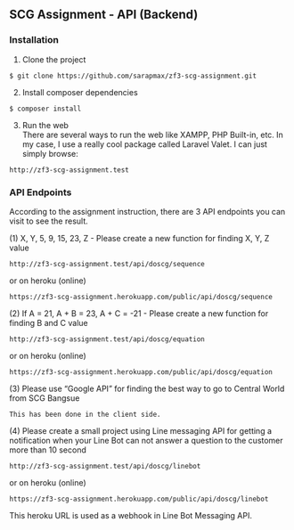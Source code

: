 ## SCG Assignment - API (Backend) 


### Installation

1. Clone the project
```
$ git clone https://github.com/sarapmax/zf3-scg-assignment.git
```

2. Install composer dependencies
```
$ composer install
```

3. Run the web <br/>
There are several ways to run the web like XAMPP, PHP Built-in, etc. In my case, I use a really cool package called Laravel Valet. I can just simply browse:
```
http://zf3-scg-assignment.test
```

### API Endpoints

According to the assignment instruction, there are 3 API endpoints you can visit to see the result.

(1) X, Y, 5, 9, 15, 23, Z - Please create a new function for finding X, Y, Z value
```
http://zf3-scg-assignment.test/api/doscg/sequence
```
or on heroku (online)
```
https://zf3-scg-assignment.herokuapp.com/public/api/doscg/sequence
```

(2) If A = 21, A + B = 23, A + C = -21 - Please create a new function for finding B and C value
```
http://zf3-scg-assignment.test/api/doscg/equation
```
or on heroku (online)
```
https://zf3-scg-assignment.herokuapp.com/public/api/doscg/equation
```
(3) Please use “Google API” for finding the best way to go to Central World from SCG
    Bangsue
```
This has been done in the client side.
```
(4) Please create a small project using Line messaging API for getting a notification when
    your Line Bot can not answer a question to the customer more than 10 second
```
http://zf3-scg-assignment.test/api/doscg/linebot
```
or on heroku (online)
```
https://zf3-scg-assignment.herokuapp.com/public/api/doscg/linebot
```
This heroku URL is used as a webhook in Line Bot Messaging API.
